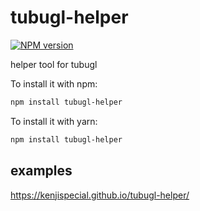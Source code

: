 # tubugl-helper

[![NPM version][npm-image]][npm-url] 

helper tool for tubugl

To install it with npm:

```sh
npm install tubugl-helper
```

To install it with yarn:

```sh
npm install tubugl-helper
```

## examples

https://kenjispecial.github.io/tubugl-helper/


[npm-image]: https://img.shields.io/npm/v/tubugl-helper.svg?style=flat-square
[npm-url]: https://www.npmjs.com/package/tubugl-helper 